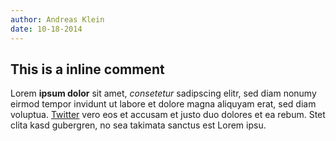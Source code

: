 ```yaml
---
author: Andreas Klein
date: 10-18-2014
---
```


## This is a inline comment

Lorem **ipsum dolor** sit amet, *consetetur* sadipscing elitr, sed diam nonumy eirmod tempor invidunt ut labore et dolore magna aliquyam erat, sed diam voluptua. [Twitter](http://twitter.com) vero eos et accusam et justo duo dolores et ea rebum. Stet clita kasd gubergren, no sea takimata sanctus est Lorem ipsu.
